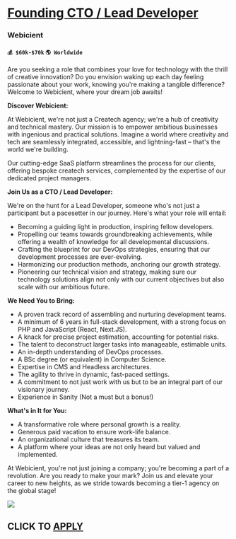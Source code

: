 # [Founding CTO / Lead Developer](https://www.remotewlb.com/apply/founding-cto-lead-developer)  
### Webicient  
#### `💰 $60k-$70k` `🌎 Worldwide`  

Are you seeking a role that combines your love for technology with the thrill of creative innovation? Do you envision waking up each day feeling passionate about your work, knowing you're making a tangible difference? Welcome to Webicient, where your dream job awaits!

  

 **Discover Webicient:**

At Webicient, we're not just a Createch agency; we're a hub of creativity and technical mastery. Our mission is to empower ambitious businesses with ingenious and practical solutions. Imagine a world where creativity and tech are seamlessly integrated, accessible, and lightning-fast – that's the world we're building.

  

Our cutting-edge SaaS platform streamlines the process for our clients, offering bespoke createch services, complemented by the expertise of our dedicated project managers.

  

 **Join Us as a CTO / Lead Developer:**

We're on the hunt for a Lead Developer, someone who's not just a participant but a pacesetter in our journey. Here's what your role will entail:

  * Becoming a guiding light in production, inspiring fellow developers.
  * Propelling our teams towards groundbreaking achievements, while offering a wealth of knowledge for all developmental discussions.
  * Crafting the blueprint for our DevOps strategies, ensuring that our development processes are ever-evolving.
  * Harmonizing our production methods, anchoring our growth strategy.
  * Pioneering our technical vision and strategy, making sure our technology solutions align not only with our current objectives but also scale with our ambitious future.

  

 **We Need You to Bring:**

  * A proven track record of assembling and nurturing development teams.
  * A minimum of 6 years in full-stack development, with a strong focus on PHP and JavaScript (React, Next.JS).
  * A knack for precise project estimation, accounting for potential risks.
  * The talent to deconstruct larger tasks into manageable, estimable units.
  * An in-depth understanding of DevOps processes.
  * A BSc degree (or equivalent) in Computer Science.
  * Expertise in CMS and Headless architectures.
  * The agility to thrive in dynamic, fast-paced settings.
  * A commitment to not just work with us but to be an integral part of our visionary journey.
  * Experience in Sanity (Not a must but a bonus!)

  

 **What's in It for You:**

  * A transformative role where personal growth is a reality.
  * Generous paid vacation to ensure work-life balance.
  * An organizational culture that treasures its team.
  * A platform where your ideas are not only heard but valued and implemented.

  

At Webicient, you're not just joining a company; you're becoming a part of a revolution. Are you ready to make your mark? Join us and elevate your career to new heights, as we stride towards becoming a tier-1 agency on the global stage!

![](https://remotive.com/job/track/1903636/blank.gif?source=public_api)  
## CLICK TO [APPLY](https://www.remotewlb.com/apply/founding-cto-lead-developer)

